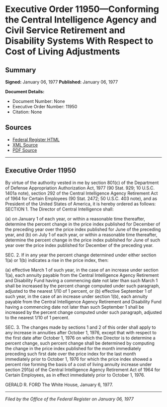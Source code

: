 # Executive Order 11950—Conforming the Central Intelligence Agency and Civil Service Retirement and Disability Systems With Respect to Cost of Living Adjustments

## Summary

**Signed:** January 06, 1977
**Published:** January 06, 1977

**Document Details:**
- Document Number: None
- Executive Order Number: 11950
- Citation: None

## Sources
- [Federal Register HTML](https://www.presidency.ucsb.edu/documents/executive-order-11950-conforming-the-central-intelligence-agency-and-civil-service)
- [XML Source](None)
- [PDF Source](None)

---

## Executive Order 11950

By virtue of the authority vested in me by section 801(c) of the Department of Defense Appropriation Authorization Act, 1977 (90 Stat. 929; 10 U.S.C. 1401a note), section 292 of the Central Intelligence Agency Retirement Act of 1964 for Certain Employees (90 Stat. 2472; 50 U.S.C. 403 note), and as President of the United States of America, it is hereby ordered as follows:
SECTION 1. The Director of Central Intelligence shall:

(a) on January 1 of each year, or within a reasonable time thereafter, determine the percent change in the price index published for December of the preceding year over the price index published for June of the preceding year, and
(b) on July 1 of each year, or within a reasonable time thereafter, determine the percent change in the price index published for June of such year over the price index published for December of the preceding year.

SEC. 2. If in any year the percent change determined under either section 1(a) or 1(b) indicates a rise in the price index, then:

(a) effective March 1 of such year, in the case of an increase under section 1(a), each annuity payable from the Central Intelligence Agency Retirement and Disability Fund having a commencing date not later than such March 1 shall be increased by the percent change computed under such paragraph, adjusted to the nearest 1/10 of 1 percent, or
(b) effective September 1 of such year, in the case of an increase under section 1(b), each annuity payable from the Central Intelligence Agency Retirement and Disability Fund having a commencing date not later than such September 1 shall be increased by the percent change computed under such paragraph, adjusted to the nearest 1/10 of 1 percent.

SEC. 3. The changes made by sections 1 and 2 of this order shall apply to any increase in annuities after October 1, 1976, except that with respect to the first date after October 1, 1976 on which the Director is to determine a percent change, such percent change shall be determined by computing the change in the price index published for the month immediately preceding such first date over the price index for the last month immediately prior to October 1, 1976 for which the price index showed a percent rise forming the basis of a cost of living annuity increase under section 291(a) of the Central Intelligence Agency Retirement Act of 1964 for Certain Employees, as in effect immediately prior to October 1, 1976.

GERALD R. FORD
The White House,
January 6, 1977.

---

*Filed by the Office of the Federal Register on January 06, 1977*
